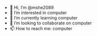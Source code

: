 - 👋 Hi, I’m @mshe2089
- 👀 I’m interested in computer
- 🌱 I’m currently learning computer
- 💞️ I’m looking to collaborate on computer
- 📫 How to reach me: computer

<!---
mshe2089/mshe2089 is a ✨ special ✨ repository because its `README.md` (this file) appears on your GitHub profile.
You can click the Preview link to take a look at your changes.
--->
